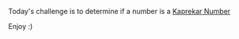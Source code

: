 

Today's challenge is to determine if a number is a [Kaprekar Number](http://mathworld.wolfram.com/KaprekarNumber.html)

Enjoy :)

